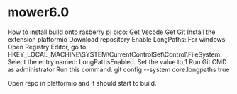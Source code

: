 # mower6.0
How to install build onto rasberry pi pico:
Get Vscode
Get Git
Install the extension platformio
Download repository
Enable LongPaths:
For windows:
Open Registry Editor,
go to:
HKEY_LOCAL_MACHINE\SYSTEM\CurrentControlSet\Control\FileSystem.
Select the entry named: LongPathsEnabled. Set the value to 1
Run Git CMD as administrator
Run this command:
git config --system core.longpaths true

Open repo in platformio and it should start to build.

